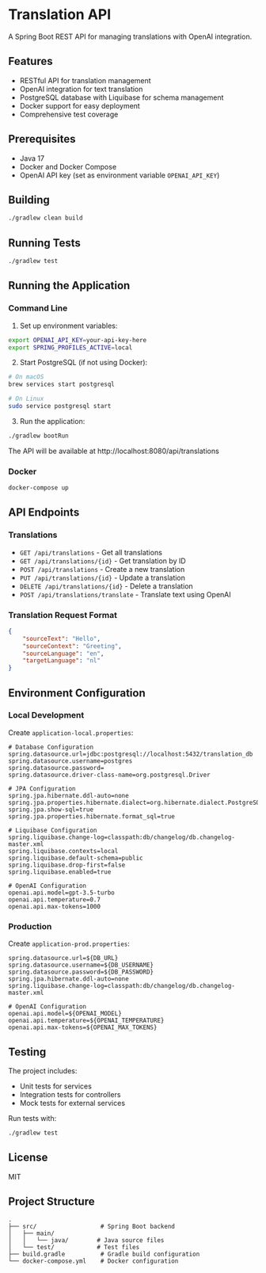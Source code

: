 # Translation API

A Spring Boot REST API for managing translations with OpenAI integration.

## Features

- RESTful API for translation management
- OpenAI integration for text translation
- PostgreSQL database with Liquibase for schema management
- Docker support for easy deployment
- Comprehensive test coverage

## Prerequisites

- Java 17
- Docker and Docker Compose
- OpenAI API key (set as environment variable `OPENAI_API_KEY`)

## Building

```bash
./gradlew clean build
```

## Running Tests

```bash
./gradlew test
```

## Running the Application

### Command Line

1. Set up environment variables:
```bash
export OPENAI_API_KEY=your-api-key-here
export SPRING_PROFILES_ACTIVE=local
```

2. Start PostgreSQL (if not using Docker):
```bash
# On macOS
brew services start postgresql

# On Linux
sudo service postgresql start
```

3. Run the application:
```bash
./gradlew bootRun
```

The API will be available at http://localhost:8080/api/translations

### Docker

```bash
docker-compose up
```

## API Endpoints

### Translations

- `GET /api/translations` - Get all translations
- `GET /api/translations/{id}` - Get translation by ID
- `POST /api/translations` - Create a new translation
- `PUT /api/translations/{id}` - Update a translation
- `DELETE /api/translations/{id}` - Delete a translation
- `POST /api/translations/translate` - Translate text using OpenAI

### Translation Request Format

```json
{
    "sourceText": "Hello",
    "sourceContext": "Greeting",
    "sourceLanguage": "en",
    "targetLanguage": "nl"
}
```

## Environment Configuration

### Local Development

Create `application-local.properties`:
```properties
# Database Configuration
spring.datasource.url=jdbc:postgresql://localhost:5432/translation_db
spring.datasource.username=postgres
spring.datasource.password=
spring.datasource.driver-class-name=org.postgresql.Driver

# JPA Configuration
spring.jpa.hibernate.ddl-auto=none
spring.jpa.properties.hibernate.dialect=org.hibernate.dialect.PostgreSQLDialect
spring.jpa.show-sql=true
spring.jpa.properties.hibernate.format_sql=true

# Liquibase Configuration
spring.liquibase.change-log=classpath:db/changelog/db.changelog-master.xml
spring.liquibase.contexts=local
spring.liquibase.default-schema=public
spring.liquibase.drop-first=false
spring.liquibase.enabled=true

# OpenAI Configuration
openai.api.model=gpt-3.5-turbo
openai.api.temperature=0.7
openai.api.max-tokens=1000
```

### Production

Create `application-prod.properties`:
```properties
spring.datasource.url=${DB_URL}
spring.datasource.username=${DB_USERNAME}
spring.datasource.password=${DB_PASSWORD}
spring.jpa.hibernate.ddl-auto=none
spring.liquibase.change-log=classpath:db/changelog/db.changelog-master.xml

# OpenAI Configuration
openai.api.model=${OPENAI_MODEL}
openai.api.temperature=${OPENAI_TEMPERATURE}
openai.api.max-tokens=${OPENAI_MAX_TOKENS}
```

## Testing

The project includes:
- Unit tests for services
- Integration tests for controllers
- Mock tests for external services

Run tests with:
```bash
./gradlew test
```

## License

MIT

## Project Structure

```
.
├── src/                  # Spring Boot backend
│   ├── main/
│   │   └── java/        # Java source files
│   └── test/            # Test files
├── build.gradle          # Gradle build configuration
└── docker-compose.yml    # Docker configuration
```